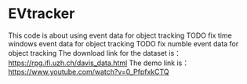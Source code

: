 # EVtracker
This code is about using event data for object tracking
TODO fix time windows event data for object tracking
TODO fix numble event data for object tracking 
The download link for the dataset is： https://rpg.ifi.uzh.ch/davis_data.html
The demo link is： https://www.youtube.com/watch?v=0_PfpfxkCTQ
